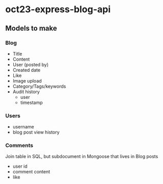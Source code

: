 # oct23-express-blog-api

## Models to make
### Blog
- Title
- Content
- User (posted by)
- Created date
- Like 
- Image upload 
- Category/Tags/keywords 
- Audit history
    - user 
    - timestamp 

### Users 
- username
- blog post view history 
### Comments 
Join table in SQL, but subdocument in Mongoose that lives in Blog posts 
- user id 
- comment content 
- like